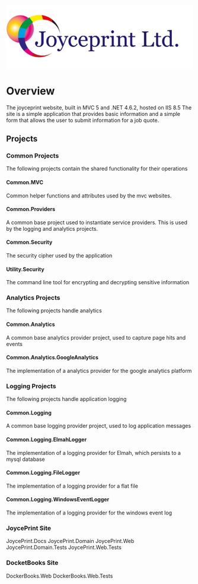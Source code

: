 ![JoycePrint](./readme-images/jp-logo-rbg.png)

# Overview

The joyceprint website, built in MVC 5 and .NET 4.6.2, hosted on IIS 8.5
The site is a simple application that provides basic information and a simple form that allows the user to submit information for a job quote.

## Projects

### Common Projects

The following projects contain the shared functionality for their operations

#### Common.MVC

Common helper functions and attributes used by the mvc websites.

#### Common.Providers

A common base project used to instantiate service providers.
This is used by the logging and analytics projects.

#### Common.Security

The security cipher used by the application

#### Utility.Security

The command line tool for encrypting and decrypting sensitive information

### Analytics Projects

The following projects handle analytics

#### Common.Analytics

A common base analytics provider project, used to capture page hits and events

#### Common.Analytics.GoogleAnalytics

The implementation of a analytics provider for the google analytics platform

### Logging Projects

The following projects handle application logging

#### Common.Logging

A common base logging provider project, used to log application messages

#### Common.Logging.ElmahLogger

The implementation of a logging provider for Elmah, which persists to a mysql database

#### Common.Logging.FileLogger

The implementation of a logging provider for a flat file

#### Common.Logging.WindowsEventLogger

The implementation of a logging provider for the windows event log

### JoycePrint Site

JoycePrint.Docs
JoycePrint.Domain
JoycePrint.Web
JoycePrint.Domain.Tests
JoycePrint.Web.Tests

### DocketBooks Site

DockerBooks.Web
DockerBooks.Web.Tests
